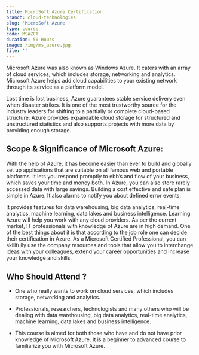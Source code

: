 ```yaml
---
title: MicroSoft Azure Certification
branch: cloud-technologies
slug: 'MicroSoft Azure '
type: course
code: MSAZCT
duration: 50 Hours
image: /img/ms_azure.jpg
file: ''
---
```


Microsoft Azure was also known as Windows Azure. It caters with an array of cloud services, which includes storage, networking and analytics. Microsoft Azure helps add cloud capabilities to your existing network through its service as a platform model.

Lost time is lost business, Azure guarantees stable service delivery even when disaster strikes. It is one of the most trustworthy source for the industry leaders for shifting to a partially or complete cloud-based structure. Azure provides expandable cloud storage for structured and unstructured statistics and also supports projects with more data by providing enough storage.

## Scope & Significance of Microsoft Azure:

With the help of Azure, it has become easier than ever to build and globally set up applications that are suitable on all famous web and portable platforms. It lets you respond promptly to ebb’s and flow of your business, which saves your time and money both. In Azure, you can also store rarely accessed data with large savings. Building a cost effective and safe plan is simple in Azure. It also alarms to notify you about defined error events.

It provides features for data warehousing, big data analytics, real-time analytics, machine learning, data lakes and business intelligence. Learning Azure will help you work with any cloud providers. As per the current market, IT professionals with knowledge of Azure are in high demand. One of the best things about it is that according to the job role one can decide their certification in Azure. As a Microsoft Certified Professional, you can skillfully use the company resources and tools that allow you to interchange ideas with your colleagues, extend your career opportunities and increase your knowledge and skills.

## Who Should Attend ?

- One who really wants to work on cloud services, which includes storage, networking and analytics.

- Professionals, researchers, technologists and many others who will be dealing with data warehousing, big data analytics, real-time analytics, machine learning, data lakes and business intelligence.

- This course is aimed for both those who have and do not have prior knowledge of Microsoft Azure. It is a beginner to advanced course to familiarize you with Microsoft Azure.
